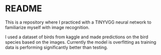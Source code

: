 # README

This is a repository where I practiced with a TINYVGG neural network to familiarize myself with image recognition. 

I used a dataset of birds from kaggle and made predictions on the bird species based on the images. Currently the model is overfitting as training data is performing significantly better than testing.
